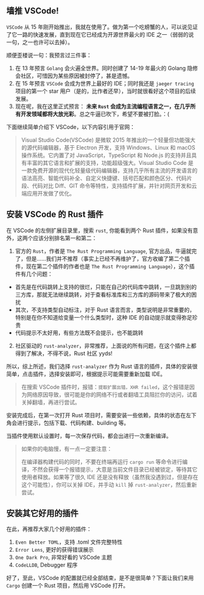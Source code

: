 ## 墙推 VSCode!

`VSCode` 从 15 年刚开始推出，我就在使用了。做为第一个吃螃蟹的人，可以说见证了它一路的快速发展，直到现在它已经成为开源世界最火的 IDE 之一（弱弱的说一句，之一也许可以去掉）。

顺便歪楼说一句：我预言过三件事：

1. 在 13 年预言 `Golang` 会火遍全世界。同时创建了 14-19 年最火的 Golang 隐修会社区，可惜因为某些原因被封停了，甚是遗憾。
2. 在 15 年预言 `VSCode` 会成为世界上最好的 IDE；同时我还是 `jaeger tracing` 项目的第一个 star 用户（是的，比作者还早），当时就很看好这个项目的后续发展。
3. 现在呢，我在这里正式预言： **未来 `Rust` 会成为主流编程语言之一，在几乎所有开发领域都将大放光彩**。总之牛逼已吹下，希望不要被打脸。：(

下面继续简单介绍下 VSCode，以下内容引用于官网：

> Visual Studio Code(VSCode) 是微软 2015 年推出的一个轻量但功能强大的源代码编辑器，基于 Electron 开发，支持 Windows、Linux 和 macOS 操作系统。它内置了对 JavaScript，TypeScript 和 Node.js 的支持并且具有丰富的其它语言和扩展的支持，功能超级强大。Visual Studio Code 是一款免费开源的现代化轻量级代码编辑器，支持几乎所有主流的开发语言的语法高亮、智能代码补全、自定义快捷键、括号匹配和颜色区分、代码片段、代码对比 Diff、GIT 命令等特性，支持插件扩展，并针对网页开发和云端应用开发做了优化。

## 安装 VSCode 的 Rust 插件

在 VSCode 的左侧扩展目录里，搜索 `rust`, 你能看到两个 Rust 插件，如果没有意外，这两个应该分别排名第一和第二：

1. 官方的 `Rust`，作者是 `The Rust Programming Language`, 官方出品，牛逼就完了，但是……我们并不推荐（事实上已经不再维护了，官方收编了第二个插件，现在第二个插件的作者也是 `The Rust Programming Language`），这个插件有几个问题：

- 首先是在代码跳转上支持的很烂，只能在自己的代码库中跳转，一旦跳到别的三方库，那就无法继续跳转，对于查看标准库和三方库的源码带来了极大的困扰
- 其次，不支持类型自动标注，对于 Rust 语言而言，类型说明是非常重要的，特别是在你不知道给变量一个什么类型时，这种 IDE 的自动提示就变得弥足珍贵
- 代码提示不太好用，有些方法既不会提示，也不能跳转

2. 社区驱动的 `rust-analyzer`，非常推荐，上面说的所有问题，在这个插件上都得到了解决，不得不说，Rust 社区 yyds!

所以，综上所述，我们选择 `rust-analyzer` 作为 Rust 语言的插件，具体的安装很简单，点击插件，选择安装即可，根据提示可能需要重新加载 IDE。

> 在搜索 VSCode 插件时，报错：`提取扩展出错，XHR failed`，这个报错是因为网络原因导致，很可能是你的网络不行或者翻墙工具阻拦你的访问，试着关掉翻墙，再进行尝试。

安装完成后，在第一次打开 Rust 项目时，需要安装一些依赖，具体的状态在左下角会进行提示，包括下载、代码构建、building 等。

当插件使用默认设置时，每一次保存代码，都会出进行一次重新编译。

> 如果你的电脑慢，有一点一定要注意：
>
> 在编译器构建代码的同时，不要在终端再运行 `cargo run` 等命令进行编译，不然会获得一个报错提示，大意是当前文件目录已经被锁定，等待其它使用者释放。如果等了很久 IDE 还是没有释放（虽然我没遇到过，但是存在这个可能性），你可以关掉 IDE，并手动 `kill` 掉 `rust-analyzer`，然后重新尝试。

## 安装其它好用的插件

在此，再推荐大家几个好用的插件：

1. `Even Better TOML`，支持 .toml 文件完整特性
2. `Error Lens`, 更好的获得错误展示
3. `One Dark Pro`, 非常好看的 VSCode 主题
4. `CodeLLDB`, Debugger 程序

好了，至此，VSCode 的配置就已经全部结束，是不是很简单？下面让我们来用 `Cargo` 创建一个 Rust 项目，然后用 VSCode 打开。
